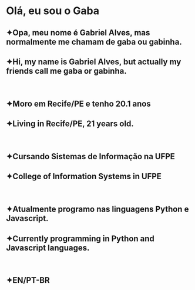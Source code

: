<h1>Olá, eu sou o Gaba</h1>

<h2>✦Opa, meu nome é Gabriel Alves, mas normalmente me chamam de gaba ou gabinha.</h2>
<h2>✦Hi, my name is Gabriel Alves, but actually my friends call me gaba or gabinha.</h2>
</br>
<h2>✦Moro em Recife/PE e tenho 20.1 anos</h2>
<h2>✦Living in Recife/PE, 21 years old.</h2>
</br>
<h2>✦Cursando Sistemas de Informação na UFPE<h2>
<h2>✦College of Information Systems in UFPE</h2>
</br>
<h2>✦Atualmente programo nas linguagens Python e Javascript.</h2>
<h2>✦Currently programming in Python and Javascript languages.</h2>
</br>
<h2>✦EN/PT-BR</h2>
